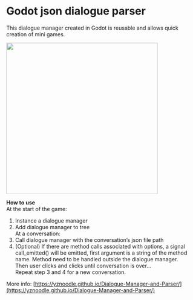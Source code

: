 # Godot json dialogue parser
This dialogue manager created in Godot is reusable and allows quick creation of mini games.

<img src="https://github.com/YZnoodle/MiniPCTemplate/blob/master/resource/DialogueDemo.gif" width="400" />

**How to use**  
At the start of the game:  
1. Instance a dialogue manager  
2. Add dialogue manager to tree  
At a conversation:  
3. Call dialogue manager with the conversation’s json file path  
4. (Optional) If there are method calls associated with options, a signal call_emitted() will be emitted, first argument is a string of the method name. Method need to be handled outside the dialogue manager.  
Then user clicks and clicks until conversation is over…  
Repeat step 3 and 4 for a new conversation. 

More info:
[https://yznoodle.github.io/Dialogue-Manager-and-Parser/](https://yznoodle.github.io/Dialogue-Manager-and-Parser/)

